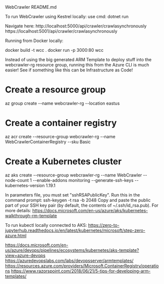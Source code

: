 
WebCrawler
README.md

To run WebCrawler using Kestrel locally:
use cmd: dotnet run

Navigate here:
http://localhost:5000/api/crawler/crawlasynchronously
https://localhost:5001/api/crawler/crawlasynchronously

Running from Docker locally:

docker build -t wcc .
docker run -p 3000:80 wcc


Instead of using the big generated ARM Template to deploy stuff into the webcrawler-rg resource group, running this from the Azure CLI is much easier!
See if something like this can be Infrastructure as Code!

# Create a resource group
az group create --name webcrawler-rg --location eastus

# Create a container registry
az acr create --resource-group webcrawler-rg --name WebCrawlerContainerRegistry --sku Basic

# Create a Kubernetes cluster
az aks create --resource-group webcrawler-rg --name WebCrawler --node-count 1 --enable-addons monitoring --generate-ssh-keys --kubernetes-version 1.19.1

In parameters file, you must set "sshRSAPublicKey".
Run this in the command prompt:
ssh-keygen -t rsa -b 2048
Copy and paste the public part of your SSH key pair (by default, the contents of ~/.ssh/id_rsa.pub).
For more details:
https://docs.microsoft.com/en-us/azure/aks/kubernetes-walkthrough-rm-template

To run kubectl locally connected to AKS:
https://zero-to-jupyterhub.readthedocs.io/en/latest/kubernetes/microsoft/step-zero-azure.html

https://docs.microsoft.com/en-us/azure/devops/pipelines/ecosystems/kubernetes/aks-template?view=azure-devops
https://azuredevopslabs.com/labs/devopsserver/armtemplates/
https://resources.azure.com/providers/Microsoft.ContainerRegistry/operations
https://www.razorspoint.com/2018/06/21/5-tips-for-developing-arm-templates/

